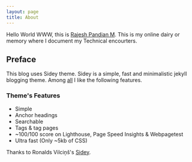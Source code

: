 ```yaml
---
layout: page
title: About
---
```


Hello World WWW,
this is [Rajesh Pandian M](https://mrprajesh.github.io). This is my online dairy or memory where I document my Technical encourters. 


## Preface
This blog uses
Sidey theme. Sidey is a simple, fast and minimalistic jekyll blogging
theme. Among [all](https://sidey-jekyll.netlify.com/about) I like the
following features.

### Theme's Features

- Simple
- Anchor headings
- Searchable
- Tags & tag pages
- ~100/100 score on Lighthouse, Page Speed Insights & Webpagetest
- Ultra fast (Only ~5kb of CSS)

Thanks to Ronalds Vilciņš's [Sidey](https://github.com/ronv/sidey).
